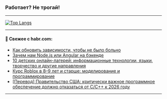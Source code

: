 ### Работает? Не трогай!

---
<!--
#### 🛠️ Technical stack:

![Java](https://img.shields.io/badge/Java-informational?logo=Oracle&style=flat&logoColor=white&color=FF4500)
![Kotlin](https://img.shields.io/badge/Kotlin-informational?logo=Kotlin&style=flat&logoColor=white&color=774D97)
![TS](https://img.shields.io/badge/TypeScript-informational?logo=typeScript&style=flat&logoColor=black&color=017acc)
![Python](https://img.shields.io/badge/Python-informational?logo=Python&style=flat&logoColor=black&color=ffdd54) <br>
![Spring](https://img.shields.io/badge/Spring-informational?logo=Spring&style=flat&logoColor=white&color=6DB33F) 
![SpringBoot](https://img.shields.io/badge/SpringBoot-informational?logo=SpringBoot&style=flat&logoColor=white&color=6DB33F)
![Nest](https://img.shields.io/badge/NestJS-informational?logo=NestJS&style=flat&logoColor=white&color=E0234E) 
![NodeJS](https://img.shields.io/badge/NodeJS-informational?logo=node.js&style=flat&logoColor=white&color=70A760)<br>
![PostgreSQL](https://img.shields.io/badge/PostgreSQL-informational?logo=PostgreSQL&style=flat&logoColor=white&color=DAA520)
![MongoDB](https://img.shields.io/badge/MongoDB-informational?logo=MongoDB&style=flat&logoColor=white&color=870000)
![Apache](https://img.shields.io/badge/Apache-informational?logo=apache&style=flat&logoColor=white&color=f74e28)

___ 
-->

<!--- #### 🛠️ : --->

[![Top Langs](https://github-readme-stats-82jvfl3w3-advtsettinggmailcoms-projects.vercel.app/api/top-langs/?username=zloylis&langs_count=10&hide_title=true&title_color=e6edf3&size_weight=0.5&count_weight=0.5&layout=compact&hide_progress=true&hide_border=true&theme=dracula)](https://github.com/zloylis)

<!---


####  :octocat:&nbsp;&nbsp; Статистика:

![GitHub stats](https://github-readme-stats-u2qms2cxw-advtsettinggmailcoms-projects.vercel.app/api?username=zloylis&show_icons=true&hide_border=true&theme=dracula&title_color=e6edf3&include_all_commits=true&count_private=true&hide_rank=false&hide_title=true&rank_icon=github)
-->
---

#### 💬 Свежее с habr.com:

<!-- BLOG-POST-LIST:START -->
- [Как обновить зависимости, чтобы не было больно](https://habr.com/ru/companies/usetech/articles/856806/?utm_source=habrahabr&utm_medium=rss&utm_campaign=856806)
- [Зачем нам Node.js или Angular на бэкенде](https://habr.com/ru/companies/eftech/articles/856840/?utm_source=habrahabr&utm_medium=rss&utm_campaign=856840)
- [10 детских онлайн-лагерей: информационные технологии, языки, творчество и другие направления](https://habr.com/ru/companies/pixel_study/articles/856834/?utm_source=habrahabr&utm_medium=rss&utm_campaign=856834)
- [Курс Roblox в 8–9 лет и старше: моделирование и программирование](https://habr.com/ru/companies/pixel_study/articles/856830/?utm_source=habrahabr&utm_medium=rss&utm_campaign=856830)
- [[Перевод] Правительство США: критически важное программное обеспечение должно отказаться от C/C++ к 2026 году](https://habr.com/ru/articles/856804/?utm_source=habrahabr&utm_medium=rss&utm_campaign=856804)
<!-- BLOG-POST-LIST:END -->

---
